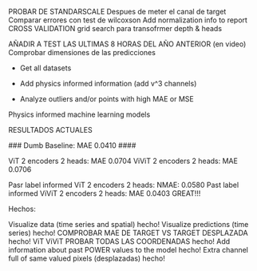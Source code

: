 PROBAR DE STANDARSCALE Despues de meter el canal de target 
Comparar errores con test de wilcoxson
Add normalization info to report 
CROSS VALIDATION 
grid search para transofrmer depth & heads 

AÑADIR A TEST LAS ULTIMAS 8 HORAS DEL AÑO ANTERIOR (en video)
Comprobar dimensiones de las predicciones

- Get all datasets 
- Add physics informed information (add v^3 channels)

- Analyze outliers and/or points with high MAE or MSE 

Physics informed machine learning models

RESULTADOS ACTUALES 

### Dumb Baseline: MAE 0.0410 #### 

ViT 2 encoders 2 heads: MAE 0.0704
ViViT 2 encoders 2 heads: MAE 0.0706

Pasr label informed ViT 2 encoders 2 heads: NMAE: 0.0580
Past label informed ViViT 2 encoders 2 heads: MAE 0.0403  GREAT!!!


Hechos: 

Visualize data (time series and spatial) hecho! 
Visualize predictions (time series) hecho! 
COMPROBAR MAE DE TARGET VS TARGET DESPLAZADA hecho! 
ViT
ViViT
PROBAR TODAS LAS COORDENADAS  hecho! 
Add information about past POWER values to the model hecho! 
Extra channel full of same valued pixels (desplazadas) hecho! 
